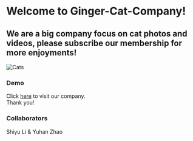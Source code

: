 
# Welcome to Ginger-Cat-Company! 

## We are a big company focus on cat photos and videos, please subscribe our membership for more enjoyments! 

![Cats](assets/image/Readmeimg.jpeg "Cats")

### Demo 
Click [here](https://shiyuli05.github.io/ginger-cat-company/) to visit our company.
<br/>
Thank you!
<br/>
### Collaborators
Shiyu Li & Yuhan Zhao
